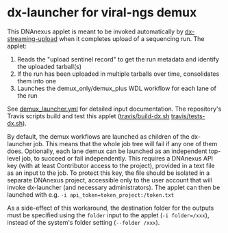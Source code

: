 # dx-launcher for viral-ngs demux

This DNAnexus applet is meant to be invoked automatically by [dx-streaming-upload](https://github.com/dnanexus-rnd/dx-streaming-upload) when it completes upload of a sequencing run. The applet:

1. Reads the "upload sentinel record" to get the run metadata and identify the uploaded tarball(s)
2. If the run has been uploaded in multiple tarballs over time, consolidates them into one
3. Launches the demux_only/demux_plus WDL workflow for each lane of the run

See [demux_launcher.yml](https://github.com/broadinstitute/viral-ngs/blob/master/pipes/WDL/dx-launcher/demux_launcher.yml) for detailed input documentation. The repository's Travis scripts build and test this applet ([travis/build-dx.sh](https://github.com/broadinstitute/viral-ngs/blob/master/travis/build-dx.sh) [travis/tests-dx.sh](https://github.com/broadinstitute/viral-ngs/blob/mlin-dx-launcher/travis/tests-dx.sh)).

By default, the demux workflows are launched as children of the dx-launcher job. This means that the whole job tree will fail if any one of them does. Optionally, each lane demux can be launched as an independent top-level job, to succeed or fail independently. This requires a DNAnexus API key (with at least Contributor access to the project), provided in a text file as an input to the job. To protect this key, the file should be isolated in a separate DNAnexus project, accessible only to the user account that will invoke dx-launcher (and necessary administrators). The applet can then be launched with e.g. `-i api_token=token_project:/token.txt`

As a side-effect of this workaround, the destination folder for the outputs must be specified using the `folder` input to the applet (`-i folder=/xxx`), instead of the system's folder setting (`--folder /xxx`).
